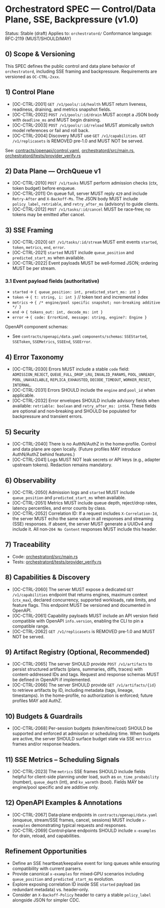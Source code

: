 # Orchestratord SPEC — Control/Data Plane, SSE, Backpressure (v1.0)

Status: Stable (draft)
Applies to: `orchestratord/`
Conformance language: RFC‑2119 (MUST/SHOULD/MAY)

## 0) Scope & Versioning

This SPEC defines the public control and data plane behavior of `orchestratord`, including SSE framing and backpressure. Requirements are versioned as `OC-CTRL-2xxx`.

## 1) Control Plane

- [OC-CTRL-2001] `GET /v1/pools/:id/health` MUST return liveness, readiness, draining, and metrics snapshot fields.
- [OC-CTRL-2002] `POST /v1/pools/:id/drain` MUST accept a JSON body with `deadline_ms` and MUST begin draining.
- [OC-CTRL-2003] `POST /v1/pools/:id/reload` MUST atomically switch model references or fail and roll back.
- [OC-CTRL-2004] Discovery MUST use `GET /v1/capabilities`. `GET /v1/replicasets` is REMOVED pre‑1.0 and MUST NOT be served.

See: [contracts/openapi/control.yaml](../contracts/openapi/control.yaml), [orchestratord/src/main.rs](../orchestratord/src/main.rs), [orchestratord/tests/provider_verify.rs](../orchestratord/tests/provider_verify.rs)

## 2) Data Plane — OrchQueue v1

- [OC-CTRL-2010] `POST /v1/tasks` MUST perform admission checks (ctx, token budget) before enqueue.
- [OC-CTRL-2011] On queue full, server MUST reply `429` and include `Retry-After` and `X-Backoff-Ms`. The JSON body MUST include `policy_label`, `retriable`, and `retry_after_ms` (advisory) to guide clients.
- [OC-CTRL-2012] `POST /v1/tasks/:id/cancel` MUST be race‑free; no tokens may be emitted after cancel.

## 3) SSE Framing

- [OC-CTRL-2020] `GET /v1/tasks/:id/stream` MUST emit events `started`, `token`, `metrics`, `end`, `error`.
- [OC-CTRL-2021] `started` MUST include `queue_position` and `predicted_start_ms` when available.
- [OC-CTRL-2022] Event payloads MUST be well‑formed JSON; ordering MUST be per stream.

### 3.1 Event payload fields (authoritative)

- `started` → `{ queue_position: int, predicted_start_ms: int }`
- `token` → `{ t: string, i: int }`  // token text and incremental index
- `metrics` → `{ /* engine/pool specific snapshot; non-breaking additive */ }`
- `end` → `{ tokens_out: int, decode_ms: int }`
- `error` → `{ code: ErrorKind, message: string, engine?: Engine }`

OpenAPI component schemas:
- See `contracts/openapi/data.yaml` `components/schemas`:
  `SSEStarted`, `SSEToken`, `SSEMetrics`, `SSEEnd`, `SSEError`.

## 4) Error Taxonomy

- [OC-CTRL-2030] Errors MUST include a stable `code` field: `ADMISSION_REJECT`, `QUEUE_FULL_DROP_LRU`, `INVALID_PARAMS`, `POOL_UNREADY`, `POOL_UNAVAILABLE`, `REPLICA_EXHAUSTED`, `DECODE_TIMEOUT`, `WORKER_RESET`, `INTERNAL`.
- [OC-CTRL-2031] Errors SHOULD include the `engine` and `pool_id` when applicable.
- [OC-CTRL-2032] Error envelopes SHOULD include advisory fields when available: `retriable: boolean` and `retry_after_ms: int64`. These fields are optional and non‑breaking and SHOULD be populated for backpressure and transient errors.

## 5) Security

- [OC-CTRL-2040] There is no AuthN/AuthZ in the home‑profile. Control and data plane are open locally. (Future profiles MAY introduce AuthN/AuthZ behind features.)
- [OC-CTRL-2041] Logs MUST NOT leak secrets or API keys (e.g., adapter upstream tokens). Redaction remains mandatory.

## 6) Observability

- [OC-CTRL-2050] Admission logs and `started` MUST include `queue_position` and `predicted_start_ms` when available.
- [OC-CTRL-2051] Metrics MUST include queue depth, reject/drop rates, latency percentiles, and error counts by class.
- [OC-CTRL-2052] Correlation ID: If a request includes `X-Correlation-Id`, the server MUST echo the same value in all responses and streaming (SSE) responses. If absent, the server MUST generate a UUIDv4 and include it. All non‑`204 No Content` responses MUST include this header.

## 7) Traceability

- Code: [orchestratord/src/main.rs](../orchestratord/src/main.rs)
- Tests: [orchestratord/tests/provider_verify.rs](../orchestratord/tests/provider_verify.rs)

## 8) Capabilities & Discovery

- [OC-CTRL-2060] The server MUST expose a dedicated `GET /v1/capabilities` endpoint that returns engines, maximum context (`ctx_max`), declared concurrency, supported workloads, rate limits, and feature flags. This endpoint MUST be versioned and documented in OpenAPI.
- [OC-CTRL-2061] Capability payloads MUST include an API version field compatible with OpenAPI `info.version`, enabling the CLI to pin a compatible range.
- [OC-CTRL-2062] `GET /v1/replicasets` is REMOVED pre‑1.0 and MUST NOT be served.

## 9) Artifact Registry (Optional, Recommended)

- [OC-CTRL-2065] The server SHOULD provide `POST /v1/artifacts` to persist structured artifacts (plans, summaries, diffs, traces) with content-addressed IDs and tags. Request and response schemas MUST be defined in OpenAPI if implemented.
- [OC-CTRL-2066] The server SHOULD provide `GET /v1/artifacts/{id}` to retrieve artifacts by ID, including metadata (tags, lineage, timestamps). In the home‑profile, no authorization is enforced; future profiles MAY add AuthZ.

## 10) Budgets & Guardrails

- [OC-CTRL-2068] Per-session budgets (token/time/cost) SHOULD be supported and enforced at admission or scheduling time. When budgets are active, the server SHOULD surface budget state via SSE `metrics` frames and/or response headers.

## 11) SSE Metrics – Scheduling Signals

- [OC-CTRL-2023] The `metrics` SSE frames SHOULD include fields helpful for client-side planning under load, such as `on_time_probability` (number), `queue_depth` (int), and `kv_warmth` (bool). Fields MAY be engine/pool specific and are additive only.

## 12) OpenAPI Examples & Annotations

- [OC-CTRL-2067] Data‑plane endpoints in `contracts/openapi/data.yaml` (enqueue, stream/SSE frames, cancel, sessions) MUST include `x-examples` demonstrating typical requests and responses.
- [OC-CTRL-2069] Control‑plane endpoints SHOULD include `x-examples` for drain, reload, and capabilities.

## Refinement Opportunities

- Define an SSE heartbeat/keepalive event for long queues while ensuring compatibility with current parsers.
- Provide canonical `x-examples` for mixed‑GPU scenarios including `queue_position` and `predicted_start_ms` evolution.
- Explore exposing correlation ID inside SSE `started` payload (as redundant metadata) vs. header‑only.
- Consider an `X-Backoff-Policy` header to carry a stable `policy_label` alongside JSON for simpler CDC.
